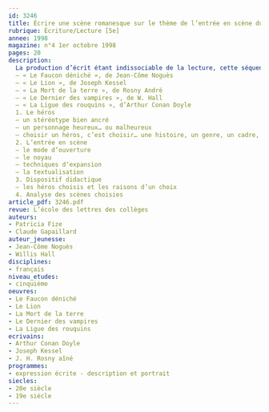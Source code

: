 ```yaml
---
id: 3246
title: Écrire une scène romanesque sur le thème de l’entrée en scène du héros. Séquence
rubrique: Écriture/Lecture [5e]
annee: 1998
magazine: n°4 1er octobre 1998
pages: 20
description: 
  La production d’écrit étant indissociable de la lecture, cette séquence s’appuie sur l’étude d’un groupement de textes :
  – « Le Faucon déniché », de Jean-Côme Noguès
  – « Le Lion », de Joseph Kessel
  – « La Mort de la terre », de Rosny André
  – « Le Dernier des vampires », de W. Hall
  – « La Ligue des rouquins », d’Arthur Conan Doyle
  1. Le héros
  – un stéréotype bien ancré
  – un personnage heureux… ou malheureux
  – choisir un héros, c’est choisir… une histoire, un genre, un cadre, une époque, une perspective, un regard…
  2. L’entrée en scène
  – le mode d’ouverture
  – le noyau
  – techniques d’expansion
  – la textualisation
  3. Dispositif didactique
  – les héros choisis et les raisons d’un choix
  4. Analyse des scènes choisies
article_pdf: 3246.pdf
revue: L’école des lettres des collèges
auteurs:
- Patricia Fize
- Claude Gapaillard
auteur_jeunesse:
- Jean-Côme Noguès
- Willis Hall
disciplines:
- français
niveau_etudes:
- cinquième
oeuvres:
- Le Faucon déniché
- Le Lion
- La Mort de la terre
- Le Dernier des vampires
- La Ligue des rouquins
ecrivains:
- Arthur Conan Doyle
- Joseph Kessel
- J. H. Rosny aîné
programmes:
- expression écrite - description et portrait
siecles:
- 20e siècle
- 19e siècle
---
```

